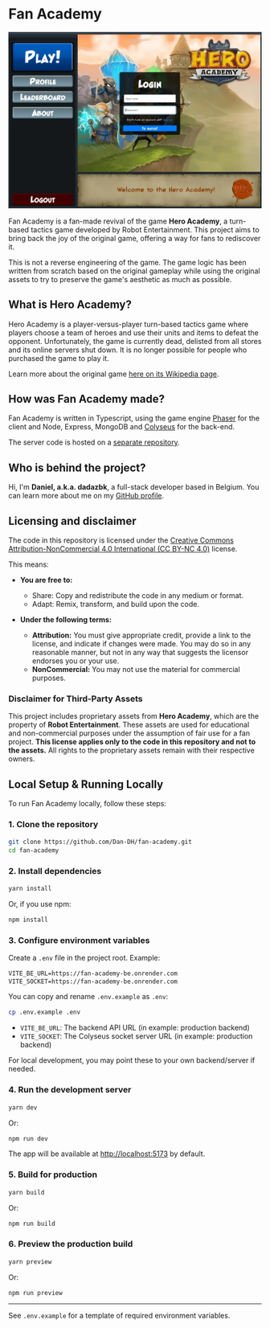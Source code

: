 # Fan Academy

<p align="center">
<a href="https://fan-academy.onrender.com/"><img src="./readmeImage.webp" alt="Fan Academy screenshot" width="600" height="auto"></a>
</p>

Fan Academy is a fan-made revival of the game **Hero Academy**, a turn-based tactics game developed by Robot Entertainment. This project aims to bring back the joy of the original game, offering a way for fans to rediscover it.

This is not a reverse engineering of the game. The game logic has been written from scratch based on the original gameplay while using the original assets to try to preserve the game's aesthetic as much as possible.

## What is Hero Academy?

Hero Academy is a player-versus-player turn-based tactics game where players choose a team of heroes and use their units and items to defeat the opponent. Unfortunately, the game is currently dead, delisted from all stores and its online servers shut down. It is no longer possible for people who purchased the game to play it.

Learn more about the original game [here on its Wikipedia page](https://en.wikipedia.org/wiki/Hero_Academy).

## How was Fan Academy made?

Fan Academy is written in Typescript, using the game engine [Phaser](https://phaser.io/) for the client and Node, Express, MongoDB and [Colyseus](https://colyseus.io/) for the back-end.

The server code is hosted on a [separate repository](https://github.com/Dan-DH/fan-academy-be).

## Who is behind the project?

Hi, I'm **Daniel, a.k.a. dadazbk**, a full-stack developer based in Belgium. You can learn more about me on my [GitHub profile](https://github.com/Dan-DH).

## Licensing and disclaimer

The code in this repository is licensed under the [Creative Commons Attribution-NonCommercial 4.0 International (CC BY-NC 4.0)](https://creativecommons.org/licenses/by-nc/4.0/) license.

This means:
- **You are free to:**
  - Share: Copy and redistribute the code in any medium or format.
  - Adapt: Remix, transform, and build upon the code.

- **Under the following terms:**
  - **Attribution:** You must give appropriate credit, provide a link to the license, and indicate if changes were made. You may do so in any reasonable manner, but not in any way that suggests the licensor endorses you or your use.
  - **NonCommercial:** You may not use the material for commercial purposes.

### **Disclaimer for Third-Party Assets**

This project includes proprietary assets from **Hero Academy**, which are the property of **Robot Entertainment**. These assets are used for educational and non-commercial purposes under the assumption of fair use for a fan project. **This license applies only to the code in this repository and not to the assets.** All rights to the proprietary assets remain with their respective owners.

## Local Setup & Running Locally

To run Fan Academy locally, follow these steps:

### 1. Clone the repository
```sh
git clone https://github.com/Dan-DH/fan-academy.git
cd fan-academy
```

### 2. Install dependencies
```sh
yarn install
```
Or, if you use npm:
```sh
npm install
```

### 3. Configure environment variables
Create a `.env` file in the project root. Example:
```env
VITE_BE_URL=https://fan-academy-be.onrender.com
VITE_SOCKET=https://fan-academy-be.onrender.com
```
You can copy and rename `.env.example` as `.env`:
```sh
cp .env.example .env
```

- `VITE_BE_URL`: The backend API URL (in example: production backend)
- `VITE_SOCKET`: The Colyseus socket server URL (in example: production backend)

For local development, you may point these to your own backend/server if needed.

### 4. Run the development server
```sh
yarn dev
```
Or:
```sh
npm run dev
```

The app will be available at [http://localhost:5173](http://localhost:5173) by default.

### 5. Build for production
```sh
yarn build
```
Or:
```sh
npm run build
```

### 6. Preview the production build
```sh
yarn preview
```
Or:
```sh
npm run preview
```

---

See `.env.example` for a template of required environment variables.
